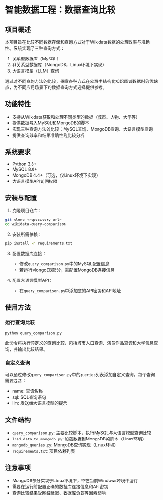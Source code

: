 # 智能数据工程：数据查询比较

## 项目概述

本项目旨在比较不同数据存储和查询方式对于Wikidata数据的处理效率与准确性。系统实现了三种查询方式：
1. 关系型数据库（MySQL）
2. 非关系型数据库（MongoDB，Linux环境下实现）
3. 大语言模型（LLM）查询

通过对不同查询方法的比较，探索各种方式在处理半结构化知识图谱数据时的优缺点，为不同应用场景下的数据查询方式选择提供参考。

## 功能特性

- 支持从Wikidata获取和处理不同类型的数据（城市、人物、大学等）
- 提供数据导入MySQL和MongoDB的脚本
- 实现三种查询方法的比较：MySQL查询、MongoDB查询、大语言模型查询
- 提供查询效率和结果准确性的比较分析

## 系统要求

- Python 3.8+
- MySQL 8.0+
- MongoDB 4.4+（可选，仅Linux环境下实现）
- 大语言模型API访问权限

## 安装与配置

1. 克隆项目仓库：
```bash
git clone <repository-url>
cd wikidata-query-comparison
```

2. 安装所需依赖：
```bash
pip install -r requirements.txt
```

3. 配置数据库连接：
   - 修改`query_comparison.py`中的MySQL配置信息
   - 若运行MongoDB部分，需配置MongoDB连接信息

4. 配置大语言模型API：
   - 在`query_comparison.py`中添加您的API密钥和API地址

## 使用方法

### 运行查询比较

```bash
python query_comparison.py
```

此命令将执行预定义的查询比较，包括城市人口查询、演员作品查询和大学信息查询，并输出比较结果。

### 自定义查询

可以通过修改`query_comparison.py`中的`queries`列表添加自定义查询。每个查询需要包含：
- name: 查询名称
- sql: SQL查询语句
- llm: 发送给大语言模型的提示

## 文件结构

- `query_comparison.py`: 主要比较脚本，执行MySQL与大语言模型查询比较
- `load_data_to_mongodb.py`: 加载数据到MongoDB的脚本（Linux环境）
- `mongodb_queries.py`: MongoDB查询实现（Linux环境）
- `requirements.txt`: 项目依赖列表

## 注意事项

- MongoDB部分实现于Linux环境下，不在当前Windows环境中运行
- 需要在运行前配置正确的数据库连接信息和API密钥
- 查询比较结果受网络延迟、数据库负载等因素影响


